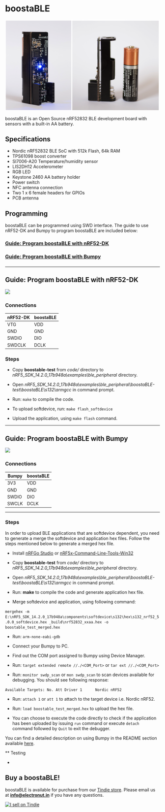 # boostaBLE

![boostaBLE](boostaBLE.png)

boostaBLE is an Open Source nRF52832 BLE development board with 
sensors with a built-in AA battery.

## Specifications

- Nordic nRF52832 BLE SoC with 512k Flash, 64k RAM
- TPS61098 boost converter
- SI7006-A20 Temperature/humidity sensor
- LIS2DH12 Accelerometer
- RGB LED
- Keystone 2460 AA battery holder
- Power switch
- NFC antenna connection
- Two 1 x 6 female headers for GPIOs
- PCB antenna

## Programming

boostaBLE can be programmed using SWD interface. The guide to use nRF52-DK and Bumpy to program boostaBLE are included below:

<h3><a href="#nRF52-DK">Guide: Program boostaBLE with nRF52-DK</a><h3/>

<h3><a href="#Bumpy">Guide: Program boostaBLE with Bumpy</a><h3/>

<hr />

<h2 name="nRF52-DK"> Guide: Program boostaBLE with nRF52-DK </h2>

![](boostable-DK.png)

### Connections

| nRF52-DK | boostaBLE |
| -------- | --------- |
| VTG | VDD |
| GND | GND |
| SWDIO | DIO |
| SWDCLK | DCLK |


### Steps

* Copy **boostable-test** from *code/* directory to *nRF5_SDK_14.2.0_17b948a\examples\ble_peripheral* directory.

* Open *nRF5_SDK_14.2.0_17b948a\examples\ble_peripheral\boostaBLE-test\boostaBLE\s132\armgcc* in command prompt.

* Run: `make` to compile the code.

* To upload softdevice, run: `make flash_softdevice`

* Upload the application, using `make flash` command.

<hr />

<h2 name="Bumpy"> Guide: Program boostaBLE with Bumpy </h2>

![](boostable-bumpy.png)

### Connections

| Bumpy | boostaBLE |
| ----- | --------- |
| 3V3 | VDD |
| GND | GND |
| SWDIO | DIO |
| SWCLK | DCLK |

<hr />

### Steps

In order to upload BLE applications that are softdevice dependent, you need to generate a merge the softdevice and application hex files. Follow the steps mentioned below to generate a merged hex file.

* Install [nRFGo Studio](https://www.nordicsemi.com/chi/node_176/2.4GHz-RF/nRFgo-Studio) or [nRF5x-Command-Line-Tools-Win32](https://www.nordicsemi.com/eng/nordic/Products/nRF51822/nRF5x-Command-Line-Tools-Win32/33444)

* Copy **boostable-test** from *code/* directory to *nRF5_SDK_14.2.0_17b948a\examples\ble_peripheral* directory.

* Open *nRF5_SDK_14.2.0_17b948a\examples\ble_peripheral\boostaBLE-test\boostaBLE\s132\armgcc* in command prompt.

* Run: **make** to compile the code and generate application hex file.

* Merge softdevice and application, using following command:

`mergehex -m E:\nRF5_SDK_14.2.0_17b948a\components\softdevice\s132\hex\s132_nrf52_5.0.0_softdevice.hex _build\nrf52832_xxaa.hex -o boostable_test_merged.hex` 

* Run: `arm-none-eabi-gdb`

* Connect your Bumpy to PC.

* Find out the COM port assigned to Bumpy using Device Manager.

* Run: `target extended remote //./<COM_Port>` or `tar ext //./<COM_Port>`

* Run: `monitor swdp_scan` or `mon swdp_scan` to scan devices available for debugging. You should see following response:

`Available Targets:
No. Att Driver
 1      Nordic nRF52`
 
* Run: `attach 1` or `att 1` to attach to the target device i.e. Nordic nRF52.

* Run: `load boostable_test_merged.hex` to upload the hex file.

* You can choose to execute the code directly to check if the application has been uploaded by issuing `run` command or execute `detach` command followed by `Quit` to exit the debugger.

You can find a detailed description on using Bumpy in the README section available [here](https://github.com/electronut/ElectronutLabs-bumpy).

** Testing

* 


## Buy a boostaBLE!

boostaBLE is available for purchase from our [Tindie store][1]. Please email us at **info@electronut.in** if you have any questions.

<a href="https://www.tindie.com/stores/ElectronutLabs/?ref=offsite_badges&utm_source=sellers_ElectronutLabs&utm_medium=badges&utm_campaign=badge_large"><img src="https://d2ss6ovg47m0r5.cloudfront.net/badges/tindie-larges.png" alt="I sell on Tindie" width="200" height="104"></a>

[1]: https://www.tindie.com/stores/ElectronutLabs/
